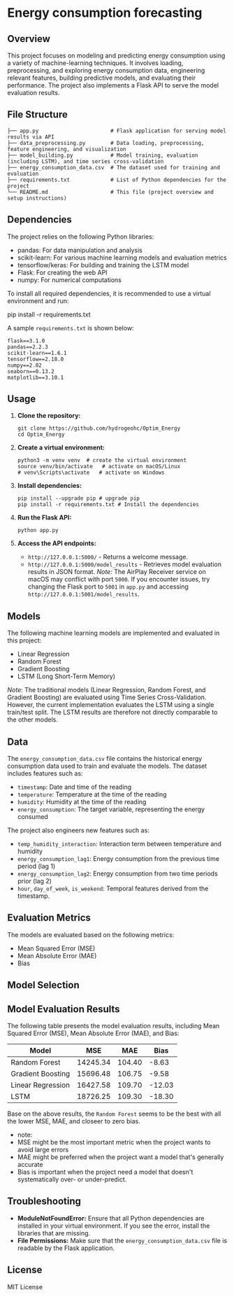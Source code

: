 # Energy consumption forecasting

## Overview

This project focuses on modeling and predicting energy consumption using a variety of machine-learning techniques. It involves loading, preprocessing, and exploring energy consumption data, engineering relevant features, building predictive models, and evaluating their performance. The project also implements a Flask API to serve the model evaluation results.

## File Structure

```
├── app.py                       # Flask application for serving model results via API
├── data_preprocessing.py        # Data loading, preprocessing, feature engineering, and visualization
├── model_building.py            # Model training, evaluation (including LSTM), and time series cross-validation
├── energy_consumption_data.csv  # The dataset used for training and evaluation
├── requirements.txt             # List of Python dependencies for the project
└── README.md                    # This file (project overview and setup instructions)
```


## Dependencies

The project relies on the following Python libraries:

*   pandas: For data manipulation and analysis
*   scikit-learn: For various machine learning models and evaluation metrics
*   tensorflow/keras: For building and training the LSTM model
*   Flask: For creating the web API
*   numpy: For numerical computations

To install all required dependencies, it is recommended to use a virtual environment and run:

pip install -r requirements.txt

A sample `requirements.txt` is shown below:

```
flask==3.1.0
pandas==2.2.3
scikit-learn==1.6.1
tensorflow==2.18.0
numpy==2.02
seaborn==0.13.2
matplotlib==3.10.1

```

## Usage

1.  **Clone the repository:**

    ```
    git clone https://github.com/hydrogeohc/Optim_Energy
    cd Optim_Energy
    ```

2.  **Create a virtual environment:**

    ```
    python3 -m venv venv  # create the virtual environment
    source venv/bin/activate   # activate on macOS/Linux
    # venv\Scripts\activate   # activate on Windows
    ```

3.  **Install dependencies:**

    ```
    pip install --upgrade pip # upgrade pip
    pip install -r requirements.txt # Install the dependencies
    ```

4.  **Run the Flask API:**

    ```
    python app.py
    ```

5.  **Access the API endpoints:**

    *   `http://127.0.0.1:5000/` - Returns a welcome message.
    *   `http://127.0.0.1:5000/model_results` - Retrieves model evaluation results in JSON format. *Note:* The AirPlay Receiver service on macOS may conflict with port `5000`. If you encounter issues, try changing the Flask port to `5001` in `app.py` and accessing `http://127.0.0.1:5001/model_results`.

## Models

The following machine learning models are implemented and evaluated in this project:

*   Linear Regression
*   Random Forest
*   Gradient Boosting
*   LSTM (Long Short-Term Memory)

*Note*: The traditional models (Linear Regression, Random Forest, and Gradient Boosting) are evaluated using Time Series Cross-Validation. However, the current implementation evaluates the LSTM using a single train/test split. The LSTM results are therefore not directly comparable to the other models.

## Data

The `energy_consumption_data.csv` file contains the historical energy consumption data used to train and evaluate the models. The dataset includes features such as:

*   `timestamp`: Date and time of the reading
*   `temperature`: Temperature at the time of the reading
*   `humidity`: Humidity at the time of the reading
*   `energy_consumption`: The target variable, representing the energy consumed

The project also engineers new features such as:

*   `temp_humidity_interaction`: Interaction term between temperature and humidity
*   `energy_consumption_lag1`: Energy consumption from the previous time period (lag 1)
*   `energy_consumption_lag2`: Energy consumption from two time periods prior (lag 2)
*   `hour`, `day_of_week`, `is_weekend`: Temporal features derived from the timestamp.

## Evaluation Metrics

The models are evaluated based on the following metrics:

*   Mean Squared Error (MSE)
*   Mean Absolute Error (MAE)
*   Bias

## Model Selection

## Model Evaluation Results

The following table presents the model evaluation results, including Mean Squared Error (MSE), Mean Absolute Error (MAE), and Bias:

| Model             | MSE        | MAE        | Bias       |
| ----------------- | ---------- | ---------- | ---------- |
| Random Forest     | 14245.34   | 104.40     | -8.63      |
| Gradient Boosting | 15696.48   | 106.75     | -9.58      |
| Linear Regression | 16427.58   | 109.70     | -12.03     |
| LSTM              | 18726.25   | 109.30     | -18.30     |

Base on the above results, the `Random Forest` seems to be the best with all the lower MSE, MAE, and closeer to zero bias. 

* note:
* MSE might be the most important metric when the project wants to avoid large errors
* MAE might be preferred when the project want a model that's generally accurate
* Bias is important when the project need a model that doesn't systematically over- or under-predict.

## Troubleshooting

*   **ModuleNotFoundError:** Ensure that all Python dependencies are installed in your virtual environment. If you see the error, install the libraries that are missing.
*   **File Permissions:** Make sure that the `energy_consumption_data.csv` file is readable by the Flask application.


## License

MIT License
